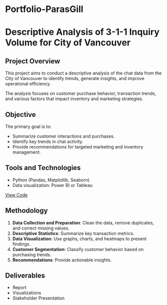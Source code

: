 # Portfolio-ParasGill
# Descriptive Analysis of 3-1-1 Inquiry Volume for City of Vancouver

## Project Overview
This project aims to conduct a descriptive analysis of the chat data from the City of Vancouver to identify trends, generate insights, and improve operational efficiency. 

The analysis focuses on customer purchase behavior, transaction trends, and various factors that impact inventory and marketing strategies.

## Objective
The primary goal is to:
- Summarize customer interactions and purchases.
- Identify key trends in chat activity.
- Provide recommendations for targeted marketing and inventory management.

## Tools and Technologies
- Python (Pandas, Matplotlib, Seaborn)
- Data visualization: Power BI or Tableau

[View Code](https://github.com/your-username/vancouver-chat-analysis/blob/main/code/descriptive_analysis.py)

## Methodology
1. **Data Collection and Preparation**: Clean the data, remove duplicates, and correct missing values.
2. **Descriptive Statistics**: Summarize key transaction metrics.
3. **Data Visualization**: Use graphs, charts, and heatmaps to present findings.
4. **Customer Segmentation**: Classify customer behavior based on purchasing trends.
5. **Recommendations**: Provide actionable insights.

## Deliverables
- Report
- Visualizations
- Stakeholder Presentation
